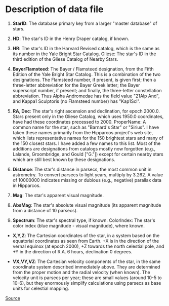 # Description of data file

1. **StarID**: The database primary key from a larger "master database" of stars.

2. **HD**: The star's ID in the Henry Draper catalog, if known.

3. **HR**: The star's ID in the Harvard Revised catalog, which is the same as its number in the Yale Bright Star Catalog.
Gliese: The star's ID in the third edition of the Gliese Catalog of Nearby Stars.

4. **BayerFlamsteed**: The Bayer / Flamsteed
designation, from the Fifth Edition of the Yale Bright Star Catalog. This is a combination of the two designations. The Flamsteed number, if present, is given first; then a three-letter abbreviation for the Bayer Greek letter; the Bayer superscript number, if present; and finally, the three-letter constellation abbreviation. Thus Alpha Andromedae has the field value "21Alp And", and Kappa1 Sculptoris (no Flamsteed number) has "Kap1Scl".

5. **RA, Dec**: The star's right ascension and declination, for epoch 2000.0. Stars present only in the Gliese Catalog, which uses 1950.0 coordinates, have had these coordinates precessed to 2000.
ProperName: A common name for the star, such as "Barnard's Star" or "Sirius". I have taken these names primarily from the Hipparcos project's web site, which lists representative names for the 150 brightest stars and many of the 150 closest stars. I have added a few names to this list. Most of the additions are designations from catalogs mostly now forgotten (e.g., Lalande, Groombridge, and Gould ["G."]) except for certain nearby stars which are still best known by these designations.

6. **Distance**: The star's distance in parsecs, the most common unit in astrometry. To convert parsecs to light years, multiply by 3.262. A value of 10000000 indicates missing or dubious (e.g., negative) parallax data in Hipparcos.

7. **Mag**: The star's apparent visual magnitude.

8. **AbsMag**: The star's absolute visual magnitude (its apparent magnitude from a distance of 10 parsecs).

9. **Spectrum**: The star's spectral type, if known.
ColorIndex: The star's color index (blue magnitude - visual magnitude), where known.

* **X,Y,Z**: The Cartesian coordinates of the star, in a system based on the equatorial coordinates as seen from Earth. +X is in the direction of the vernal equinox (at epoch 2000), +Z towards the north celestial pole, and +Y in the direction of R.A. 6 hours, declination 0 degrees.

* **VX,VY,VZ**: The Cartesian velocity components of the star, in the same coordinate system described immediately above. They are determined from the proper motion and the radial velocity (when known). The velocity unit is parsecs per year; these are small values (around 10-5 to 10-6), but they enormously simplify calculations using parsecs as base units for celestial mapping.

[Source](https://www.astronexus.com/hyg)